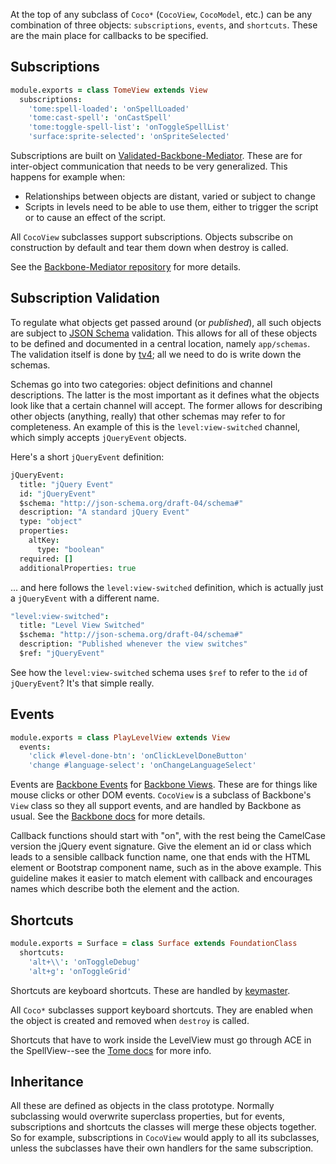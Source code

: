 At the top of any subclass of `Coco*` (`CocoView`, `CocoModel`, etc.) can be any combination of three objects: `subscriptions`, `events`, and `shortcuts`. These are the main place for callbacks to be specified.

## Subscriptions

```coffee
module.exports = class TomeView extends View
  subscriptions:
    'tome:spell-loaded': 'onSpellLoaded'
    'tome:cast-spell': 'onCastSpell'
    'tome:toggle-spell-list': 'onToggleSpellList'
    'surface:sprite-selected': 'onSpriteSelected'
```

Subscriptions are built on [Validated-Backbone-Mediator](https://github.com/rubenvereecken/Validated-Backbone-Mediator). These are for inter-object communication that needs to be very generalized. This happens for example when:

* Relationships between objects are distant, varied or subject to change
* Scripts in levels need to be able to use them, either to trigger the script or to cause an effect of the script.

All `CocoView` subclasses support subscriptions. Objects subscribe on construction by default and tear them down when destroy is called.

See the [Backbone-Mediator repository](https://github.com/chalbert/Backbone-Mediator) for more details.

## Subscription Validation
To regulate what objects get passed around (or _published_), all such objects are subject to [JSON Schema](http://json-schema.org/) validation. This allows for all of these objects to be defined and documented in a central location, namely `app/schemas`. The validation itself is done by [tv4](https://github.com/geraintluff/tv4); all we need to do is write down the schemas.

Schemas go into two categories: object definitions and channel descriptions. The latter is the most important as it defines what the objects look like that a certain channel will accept. The former allows for describing other objects (anything, really) that other schemas may refer to for completeness. 
An example of this is the `level:view-switched` channel, which simply accepts `jQueryEvent` objects. 

Here's a short `jQueryEvent` definition:

```coffee
jQueryEvent:
  title: "jQuery Event"
  id: "jQueryEvent"
  $schema: "http://json-schema.org/draft-04/schema#"
  description: "A standard jQuery Event"
  type: "object"
  properties:
    altKey:
      type: "boolean"
  required: []
  additionalProperties: true
```

... and here follows the `level:view-switched` definition, which is actually just a `jQueryEvent` with a
different name.

```coffee
"level:view-switched":
  title: "Level View Switched"
  $schema: "http://json-schema.org/draft-04/schema#"
  description: "Published whenever the view switches"
  $ref: "jQueryEvent"
```

See how the `level:view-switched` schema uses `$ref` to refer to the `id` of `jQueryEvent`? It's that simple really.

## Events

```coffee
module.exports = class PlayLevelView extends View
  events:
    'click #level-done-btn': 'onClickLevelDoneButton'
    'change #language-select': 'onChangeLanguageSelect'
```

Events are [Backbone Events](http://backbonejs.org/#Events) for [Backbone Views](http://backbonejs.org/#View). These are for things like mouse clicks or other DOM events. `CocoView` is a subclass of Backbone's `View` class so they all support events, and are handled by Backbone as usual. See the [Backbone docs](http://backbonejs.org/) for more details.

Callback functions should start with "on", with the rest being the CamelCase version the jQuery event signature. Give the element an id or class which leads to a sensible callback function name, one that ends with the HTML element or Bootstrap component name, such as in the above example. This guideline makes it easier to match element with callback and encourages names which describe both the element and the action.

## Shortcuts

```coffee
module.exports = Surface = class Surface extends FoundationClass
  shortcuts:
    'alt+\\': 'onToggleDebug'
    'alt+g': 'onToggleGrid'
```

Shortcuts are keyboard shortcuts. These are handled by [keymaster](https://github.com/madrobby/keymaster).

All `Coco*` subclasses support keyboard shortcuts. They are enabled when the object is created and removed when `destroy` is called.

Shortcuts that have to work inside the LevelView must go through ACE in the SpellView--see the [Tome docs](https://github.com/codecombat/codecombat/wiki/Tome#keyboard-shortcuts) for more info.

## Inheritance

All these are defined as objects in the class prototype. Normally subclassing would overwrite superclass properties, but for events, subscriptions and shortcuts the classes will merge these objects together. So for example, subscriptions in `CocoView` would apply to all its subclasses, unless the subclasses have their own handlers for the same subscription.